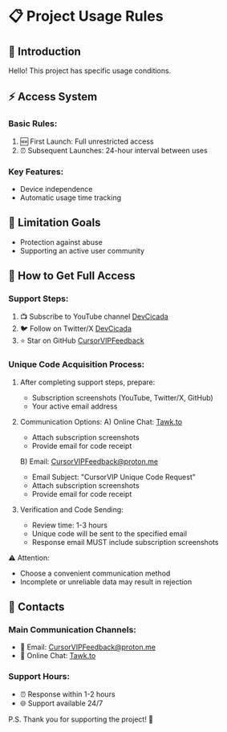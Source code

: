 # 📋 Project Usage Rules

## 👋 Introduction
Hello! This project has specific usage conditions.

## ⚡ Access System

### Basic Rules:
1. 🆕 First Launch: Full unrestricted access
2. ⏰ Subsequent Launches: 24-hour interval between uses

### Key Features:
- Device independence
- Automatic usage time tracking

## 🎯 Limitation Goals
- Protection against abuse
- Supporting an active user community

## 🎁 How to Get Full Access

### Support Steps:
1. 📺 Subscribe to YouTube channel [DevCicada](https://www.youtube.com/@DevCicadaY)
2. 🐦 Follow on Twitter/X [DevCicada](https://x.com/devcicaday)
3. ⭐ Star on GitHub [CursorVIPFeedback](https://github.com/DevCicadaY/CursorVIPFeedback)

### Unique Code Acquisition Process:
1. After completing support steps, prepare:
   - Subscription screenshots (YouTube, Twitter/X, GitHub)
   - Your active email address

2. Communication Options:
   A) Online Chat: [Tawk.to](https://tawk.to/cursorvipfeedback)
      - Attach subscription screenshots
      - Provide email for code receipt

   B) Email: CursorVIPFeedback@proton.me
      - Email Subject: "CursorVIP Unique Code Request"
      - Attach subscription screenshots
      - Provide email for code receipt

3. Verification and Code Sending:
   - Review time: 1-3 hours
   - Unique code will be sent to the specified email
   - Response email MUST include subscription screenshots

⚠️ Attention:
- Choose a convenient communication method
- Incomplete or unreliable data may result in rejection

## 💬 Contacts
### Main Communication Channels:
- 📧 Email: CursorVIPFeedback@proton.me
- 💬 Online Chat: [Tawk.to](https://tawk.to/cursorvipfeedback)

### Support Hours:
- ⏰ Response within 1-2 hours
- 🌐 Support available 24/7

P.S. Thank you for supporting the project! 🙌
